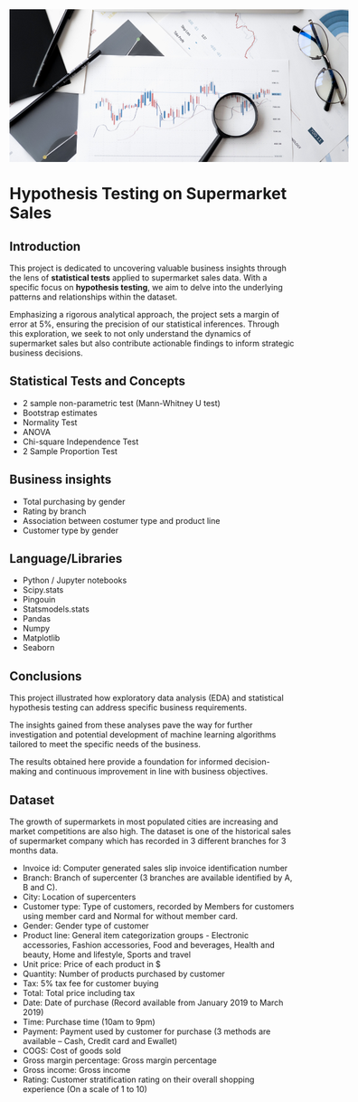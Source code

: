 <div style="overflow: hidden; width: 600px; height: 270px;">
  <img src="image.jpg" alt="Alt text" style="width: 100%; height: 100%; object-fit: cover;">
</div>

# Hypothesis Testing on Supermarket Sales

## Introduction

This project is dedicated to uncovering valuable business insights through the lens of __statistical tests__ applied to supermarket sales data. With a specific focus on __hypothesis testing__, we aim to delve into the underlying patterns and relationships within the dataset.

Emphasizing a rigorous analytical approach, the project sets a margin of error at 5%, ensuring the precision of our statistical inferences. Through this exploration, we seek to not only understand the dynamics of supermarket sales but also contribute actionable findings to inform strategic business decisions.



## Statistical Tests and Concepts
- 2 sample non-parametric test (Mann-Whitney U test)
- Bootstrap estimates
- Normality Test
- ANOVA
- Chi-square Independence Test
- 2 Sample Proportion Test

## Business insights
* Total purchasing by gender
* Rating by branch
* Association between costumer type and product line
* Customer type by gender

 
## Language/Libraries
* Python / Jupyter notebooks
* Scipy.stats
* Pingouin
* Statsmodels.stats
* Pandas
* Numpy
* Matplotlib
* Seaborn

## Conclusions 
This project illustrated how exploratory data analysis (EDA) and statistical hypothesis testing can address specific business requirements.
 
The insights gained from these analyses pave the way for further investigation and potential development of machine learning algorithms tailored to meet the specific needs of the business.  

The results obtained here provide a foundation for informed decision-making and continuous improvement in line with business objectives.

## Dataset
The growth of supermarkets in most populated cities are increasing and market competitions are also high. The dataset is one of the historical sales of supermarket company which has recorded in 3 different branches for 3 months data.

- Invoice id: Computer generated sales slip invoice identification number
- Branch: Branch of supercenter (3 branches are available identified by A, B and C).
- City: Location of supercenters
- Customer type: Type of customers, recorded by Members for customers using member card and Normal for without member card.
- Gender: Gender type of customer
- Product line: General item categorization groups - Electronic accessories, Fashion accessories, Food and beverages, Health and beauty, Home and lifestyle, Sports and travel
- Unit price: Price of each product in $
- Quantity: Number of products purchased by customer
- Tax: 5% tax fee for customer buying
- Total: Total price including tax
- Date: Date of purchase (Record available from January 2019 to March 2019)
- Time: Purchase time (10am to 9pm)
- Payment: Payment used by customer for purchase (3 methods are available – Cash, Credit card and Ewallet)
- COGS: Cost of goods sold
- Gross margin percentage: Gross margin percentage
- Gross income: Gross income
- Rating: Customer stratification rating on their overall shopping experience (On a scale of 1 to 10)




